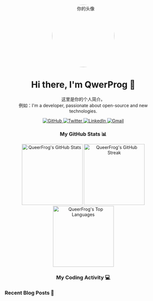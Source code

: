 <div align="center">
  
  <img src="https://YOUR_AVATAR_LINK" width="200" height="200" alt="你的头像" style="border-radius:50%;">
  
  <h1>Hi there, I'm QwerProg 👋</h1>
  
  <p>
    这里是你的个人简介。
    <br>
    例如：I'm a developer, passionate about open-source and new technologies.
  </p>
  
  <p>
    <a href="https://github.com/QueerFrog">
      <img src="https://img.shields.io/badge/GitHub-100000?style=for-the-badge&logo=github&logoColor=white" alt="GitHub">
    </a>
    <a href="https://twitter.com/YOUR_TWITTER_USERNAME">
      <img src="https://img.shields.io/badge/Twitter-1DA1F2?style=for-the-badge&logo=twitter&logoColor=white" alt="Twitter">
    </a>
    <a href="https://www.linkedin.com/in/YOUR_LINKEDIN_USERNAME">
      <img src="https://img.shields.io/badge/LinkedIn-0A66C2?style=for-the-badge&logo=linkedin&logoColor=white" alt="LinkedIn">
    </a>
     <a href="mailto:YOUR_EMAIL@gmail.com">
      <img src="https://img.shields.io/badge/Gmail-D14836?style=for-the-badge&logo=gmail&logoColor=white" alt="Gmail">
    </a>
  </p>
</div>

<div align="center">
  
  <h3>My GitHub Stats 📊</h3>
  
  <img src="https://github-readme-stats.vercel.app/api?username=QueerFrog&show_icons=true&theme=tokyonight&count_private=true&include_all_commits=true" alt="QueerFrog's GitHub Stats" height="195">
  
  <img src="https://github-readme-streak-stats.herokuapp.com?user=QueerFrog&theme=tokyonight&date_format=M%20j%5B%2C%20Y%5D" alt="QueerFrog's GitHub Streak" height="195">
    
  <img src="https://github-readme-stats.vercel.app/api/top-langs/?username=QueerFrog&layout=compact&theme=tokyonight" alt="QueerFrog's Top Languages" height="195">

</div>

<div align="center">

  <h3>My Coding Activity 💻</h3>

  </div>

<div align="left">

  <h3>Recent Blog Posts 📝</h3>

  </div>

